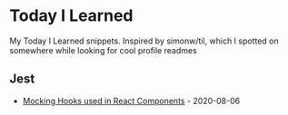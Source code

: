 # Today I Learned 

My Today I Learned snippets. Inspired by simonw/til, which I spotted on somewhere while looking for cool profile readmes


## Jest

- [Mocking Hooks used in React Components](https://github.com/metruzanca/til/blob/master/jest/Mocking_Hooks.md) - 2020-08-06
